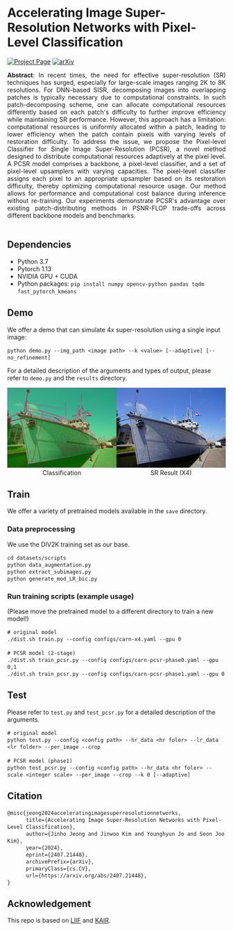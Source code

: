# Accelerating Image Super-Resolution Networks with Pixel-Level Classification
[![Project Page](https://img.shields.io/badge/Project-Page-green)](https://arxiv.org/abs/2407.21448)
[![arXiv](https://img.shields.io/badge/arXiv-2407.21448-b31b1b)](https://arxiv.org/abs/2407.21448)

<div align="justify">
<b>Abstract</b>: In recent times, the need for effective super-resolution (SR) techniques has surged, especially for large-scale images ranging 2K to 8K resolutions. For DNN-based SISR, decomposing images into overlapping patches is typically necessary due to computational constraints. In such patch-decomposing scheme, one can allocate computational resources differently based on each patch's difficulty to further improve efficiency while maintaining SR performance. However, this approach has a limitation: computational resources is uniformly allocated within a patch, leading to lower efficiency when the patch contain pixels with varying levels of restoration difficulty. To address the issue, we propose the Pixel-level Classifier for Single Image Super-Resolution (PCSR), a novel method designed to distribute computational resources adaptively at the pixel level. A PCSR model comprises a backbone, a pixel-level classifier, and a set of pixel-level upsamplers with varying capacities. The pixel-level classifier assigns each pixel to an appropriate upsampler based on its restoration difficulty, thereby optimizing computational resource usage. Our method allows for performance and computational cost balance during inference without re-training. Our experiments demonstrate PCSR's advantage over existing patch-distributing methods in PSNR-FLOP trade-offs across different backbone models and benchmarks.
</div> 
<br>

## Dependencies
- Python 3.7<br>
- Pytorch 1.13<br>
- NVIDIA GPU + CUDA<br>
- Python packages: `pip install numpy opencv-python pandas tqdm fast_pytorch_kmeans`

## Demo
We offer a demo that can simulate 4x super-resolution using a single input image:
```
python demo.py --img_path <image path> --k <value> [--adaptive] [--no_refinement]
```
For a detailed description of the arguments and types of output, please refer to `demo.py` and the `results` directory.
<div style="display: flex;">
    <figure style="margin: 0; text-align: center;">
        <img src="results/PCSR_colored.png" style="width: 280px; height: 184px; object-fit: cover;"/>
        <figcaption>Classification</figcaption>
    </figure>
    <figure style="margin: 0; text-align: center;">
        <img src="results/PCSR.png" style="width: 280px; height: 184px; object-fit: cover;"/>
        <figcaption>SR Result (X4)</figcaption>
    </figure>
</div>

## Train
We offer a variety of pretrained models available in the `save` directory.<br>

### Data preprocessing
We use the DIV2K training set as our base.
```
cd datasets/scripts
python data_augmentation.py
python extract_subimages.py
python generate_mod_LR_bic.py
```
### Run training scripts (example usage)
(Please move the pretrained model to a different directory to train a new model!)
```
# original model
./dist.sh train.py --config configs/carn-x4.yaml --gpu 0

# PCSR model (2-stage)
./dist.sh train_pcsr.py --config configs/carn-pcsr-phase0.yaml --gpu 0,1
./dist.sh train_pcsr.py --config configs/carn-pcsr-phase1.yaml --gpu 0
```

## Test
Please refer to `test.py` and `test_pcsr.py` for a detailed description of the arguments.
```
# original model
python test.py --config <config path> --hr_data <hr foler> --lr_data <lr folder> --per_image --crop

# PCSR model (phase1)
python test_pcsr.py --config <config path> --hr_data <hr foler> --scale <integer scale> --per_image --crop --k 0 [--adaptive]
```

## Citation
```
@misc{jeong2024acceleratingimagesuperresolutionnetworks,
      title={Accelerating Image Super-Resolution Networks with Pixel-Level Classification}, 
      author={Jinho Jeong and Jinwoo Kim and Younghyun Jo and Seon Joo Kim},
      year={2024},
      eprint={2407.21448},
      archivePrefix={arXiv},
      primaryClass={cs.CV},
      url={https://arxiv.org/abs/2407.21448}, 
}
```

## Acknowledgement
This repo is based on [LIIF](https://github.com/yinboc/liif) and [KAIR](https://github.com/cszn/KAIR). 
